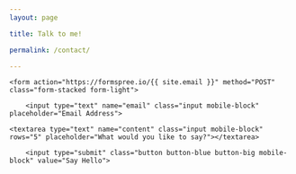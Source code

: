 ```yaml
---
layout: page

title: Talk to me!

permalink: /contact/

---
```




<div class="py2">
 
	<form action="https://formspree.io/{{ site.email }}" method="POST" class="form-stacked form-light">

	    <input type="text" name="email" class="input mobile-block" placeholder="Email Address">
	
    <textarea type="text" name="content" class="input mobile-block" rows="5" placeholder="What would you like to say?"></textarea>

	    <input type="submit" class="button button-blue button-big mobile-block" value="Say Hello">

  </form>

</div>

